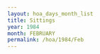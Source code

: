 ```yaml
---
layout: hoa_days_month_list
title: Sittings
year: 1984
month: FEBRUARY
permalink: /hoa/1984/Feb
---
```

